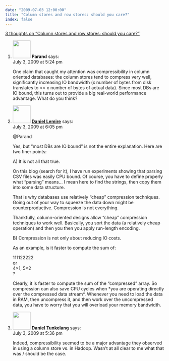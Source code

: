```yaml
---
date: "2009-07-03 12:00:00"
title: "Column stores and row stores: should you care?"
index: false
---
```


[3 thoughts on &ldquo;Column stores and row stores: should you care?&rdquo;](/lemire/blog/2009/07-03-column-stores-and-row-stores-should-you-care)

<ol class="comment-list">
<li id="comment-51202" class="comment even thread-even depth-1">
<div class="comment-author vcard">
<img alt src="https://secure.gravatar.com/avatar/f4443b09ffb634fb76994d519521b047?s=56&#038;d=mm&#038;r=g" srcset="https://secure.gravatar.com/avatar/f4443b09ffb634fb76994d519521b047?s=112&#038;d=mm&#038;r=g 2x" class="avatar avatar-56 photo" height="56" width="56" decoding="async" /> <b class="fn">Parand</b> <span class="says">says:</span> </div>
<div class="comment-metadata"><time datetime="2009-07-03T17:24:54+00:00">July 3, 2009 at 5:24 pm</time></a> </div>
<div class="comment-content">
<p>One claim that caught my attention was compressibility in column oriented databases: the column stores tend to compress very well, significantly increasing IO bandwidth (x number of bytes from disk translates to &gt;&gt; x number of bytes of actual data). Since most DBs are IO bound, this turns out to provide a big real-world performance advantage. What do you think?</p>
</div>
</li>
<li id="comment-51204" class="comment byuser comment-author-lemire bypostauthor odd alt thread-odd thread-alt depth-1">
<div class="comment-author vcard">
<img alt src="https://secure.gravatar.com/avatar/2ca999bef9535950f5b84281a4dab006?s=56&#038;d=mm&#038;r=g" srcset="https://secure.gravatar.com/avatar/2ca999bef9535950f5b84281a4dab006?s=112&#038;d=mm&#038;r=g 2x" class="avatar avatar-56 photo" height="56" width="56" decoding="async" /> <b class="fn"><a href="https://lemire.me/blog/" class="url" rel="ugc">Daniel Lemire</a></b> <span class="says">says:</span> </div>
<div class="comment-metadata"><time datetime="2009-07-03T18:05:47+00:00">July 3, 2009 at 6:05 pm</time></a> </div>
<div class="comment-content">
<p>@Parand</p>
<p>Yes, but &ldquo;most DBs are IO bound&rdquo; is not the entire explanation. Here are two finer points:</p>
<p>A) It is not all that true. </p>
<p>On this blog (search for it), I have run experiments showing that parsing CSV files was easily CPU bound. Of course, you have to define properly what &ldquo;parsing&rdquo; means&#8230; I mean here to find the strings, then copy them into some data structure.</p>
<p>That is why databases use relatively &ldquo;cheap&rdquo; compression techniques. Going out of your way to squeeze the data down might be counterproductive. Compression is not everything.</p>
<p>Thankfully, column-oriented designs allow &ldquo;cheap&rdquo; compression techniques to work well. Basically, you sort the data (a relatively cheap operation) and then you then you apply run-length encoding.</p>
<p>B) Compression is not only about reducing IO costs.</p>
<p>As an example, is it faster to compute the sum of:</p>
<p>111122222<br/>
or<br/>
4&#215;1, 5&#215;2<br/>
?</p>
<p>Clearly, it is faster to compute the sum of the &ldquo;compressed&rdquo; array. So compression can also save CPU cycles when *you are operating directly over the compressed data stream*. Whenever you need to load the data in RAM, then uncompress it, and then work over the uncompressed data, you have to worry that you will overload your memory bandwidth.</p>
</div>
</li>
<li id="comment-51203" class="comment even thread-even depth-1">
<div class="comment-author vcard">
<img alt src="https://secure.gravatar.com/avatar/e9a1ce0b75918ac8c05ae1e83ebeab69?s=56&#038;d=mm&#038;r=g" srcset="https://secure.gravatar.com/avatar/e9a1ce0b75918ac8c05ae1e83ebeab69?s=112&#038;d=mm&#038;r=g 2x" class="avatar avatar-56 photo" height="56" width="56" loading="lazy" decoding="async" /> <b class="fn"><a href="http://thenoisychannel.com/" class="url" rel="ugc external nofollow">Daniel Tunkelang</a></b> <span class="says">says:</span> </div>
<div class="comment-metadata"><time datetime="2009-07-03T17:36:09+00:00">July 3, 2009 at 5:36 pm</time></a> </div>
<div class="comment-content">
<p>Indeed, compressibility seemed to be a major advantage they observed in using a column store vs. in Hadoop. Wasn&rsquo;t at all clear to me what that was / should be the case.</p>
</div>
</li>
</ol>
